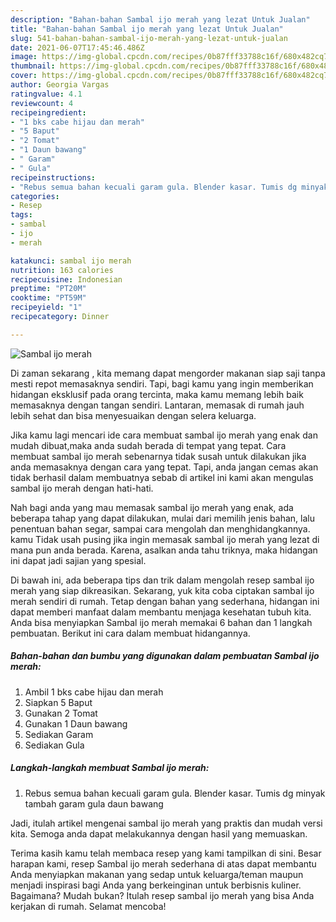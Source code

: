 ```yaml
---
description: "Bahan-bahan Sambal ijo merah yang lezat Untuk Jualan"
title: "Bahan-bahan Sambal ijo merah yang lezat Untuk Jualan"
slug: 541-bahan-bahan-sambal-ijo-merah-yang-lezat-untuk-jualan
date: 2021-06-07T17:45:46.486Z
image: https://img-global.cpcdn.com/recipes/0b87fff33788c16f/680x482cq70/sambal-ijo-merah-foto-resep-utama.jpg
thumbnail: https://img-global.cpcdn.com/recipes/0b87fff33788c16f/680x482cq70/sambal-ijo-merah-foto-resep-utama.jpg
cover: https://img-global.cpcdn.com/recipes/0b87fff33788c16f/680x482cq70/sambal-ijo-merah-foto-resep-utama.jpg
author: Georgia Vargas
ratingvalue: 4.1
reviewcount: 4
recipeingredient:
- "1 bks cabe hijau dan merah"
- "5 Baput"
- "2 Tomat"
- "1 Daun bawang"
- " Garam"
- " Gula"
recipeinstructions:
- "Rebus semua bahan kecuali garam gula. Blender kasar. Tumis dg minyak tambah garam gula daun bawang"
categories:
- Resep
tags:
- sambal
- ijo
- merah

katakunci: sambal ijo merah 
nutrition: 163 calories
recipecuisine: Indonesian
preptime: "PT20M"
cooktime: "PT59M"
recipeyield: "1"
recipecategory: Dinner

---
```



![Sambal ijo merah](https://img-global.cpcdn.com/recipes/0b87fff33788c16f/680x482cq70/sambal-ijo-merah-foto-resep-utama.jpg)

Di zaman  sekarang , kita memang dapat mengorder makanan siap saji tanpa mesti repot memasaknya sendiri. Tapi, bagi kamu yang ingin memberikan hidangan eksklusif pada orang tercinta, maka kamu memang lebih baik memasaknya dengan tangan sendiri. Lantaran, memasak di rumah jauh lebih sehat dan bisa menyesuaikan dengan selera keluarga.

Jika kamu lagi mencari ide cara membuat sambal ijo merah yang enak dan mudah dibuat,maka anda sudah berada di tempat yang tepat. Cara membuat sambal ijo merah  sebenarnya tidak susah untuk dilakukan jika anda memasaknya dengan cara yang tepat. Tapi, anda jangan cemas akan tidak berhasil dalam membuatnya 
sebab di artikel ini kami akan mengulas sambal ijo merah dengan hati-hati.  



Nah bagi anda yang mau memasak sambal ijo merah yang enak, ada beberapa tahap yang dapat dilakukan, mulai dari memilih jenis bahan, lalu penentuan bahan segar, sampai cara mengolah dan menghidangkannya. kamu Tidak usah pusing jika ingin memasak sambal ijo merah yang lezat di mana pun anda berada. Karena, asalkan anda  tahu triknya, maka hidangan ini dapat jadi sajian yang spesial.

Di bawah ini, ada beberapa tips dan trik dalam mengolah resep sambal ijo merah yang siap dikreasikan. Sekarang, yuk kita coba ciptakan sambal ijo merah sendiri di rumah. Tetap dengan bahan yang sederhana, hidangan ini dapat memberi manfaat dalam membantu menjaga kesehatan tubuh kita. Anda bisa menyiapkan Sambal ijo merah memakai 6 bahan dan 1 langkah pembuatan. Berikut ini cara dalam membuat hidangannya.

<!--inarticleads1-->

##### Bahan-bahan dan bumbu yang digunakan dalam pembuatan Sambal ijo merah:

1. Ambil 1 bks cabe hijau dan merah
1. Siapkan 5 Baput
1. Gunakan 2 Tomat
1. Gunakan 1 Daun bawang
1. Sediakan  Garam
1. Sediakan  Gula




<!--inarticleads2-->

##### Langkah-langkah membuat Sambal ijo merah:

1. Rebus semua bahan kecuali garam gula. Blender kasar. Tumis dg minyak tambah garam gula daun bawang




Jadi, itulah artikel mengenai  sambal ijo merah  yang praktis dan mudah versi kita. Semoga anda dapat melakukannya dengan hasil yang memuaskan. 

Terima kasih kamu telah membaca resep yang kami tampilkan di sini. Besar harapan kami, resep  Sambal ijo merah sederhana di atas dapat membantu Anda menyiapkan makanan yang sedap untuk keluarga/teman maupun menjadi inspirasi bagi Anda yang berkeinginan untuk berbisnis kuliner. Bagaimana? Mudah bukan? Itulah resep sambal ijo merah yang bisa Anda kerjakan di rumah. Selamat mencoba!


